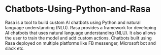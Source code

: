 # Chatbots-Using-Python-and-Rasa
Rasa is a tool to build custom AI chatbots using Python and natural language understanding (NLU). Rasa provides a framework for developing AI chatbots that uses natural language understanding (NLU). It also allows the user to train the model and add custom actions. Chatbots built using Rasa deployed on multiple platforms like FB messenger, Microsoft bot and slack etc.
